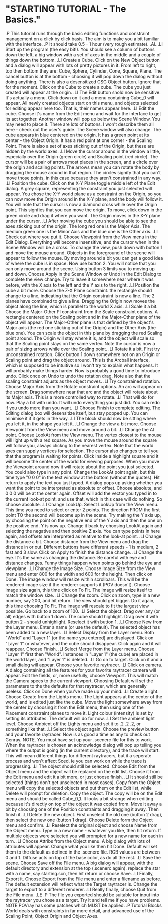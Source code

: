 # "STARTING TUTORIAL - The Basics."
.P
This tutorial runs through the basic editing functions and constraint
management on a click by click basis. The aim is to make you a bit
familiar with the interface.
.P
It should take 0.5 - 1 hour (very rough estimate).
.AL
.LI
Start up the program (the easy bit!). You should see a column of
buttons down the left, a big window with a set of axes in the middle and
a couple of things down the bottom.
.LI
Create a Cube. Click on the New Object button and a dialog will appear
with lots of pretty pictures in it. From left to right, top then bottom
they are: Cube, Sphere, Cylinder, Cone, Square, Plane. The cancel button
is at the bottom - choosing it will pop down the dialog without doing
anything. There is also a desensitized CSG Object button. Ignore that for
the moment. Click on the Cube to create a cube. The cube you just created
will appear at the origin.
.LI
The Edit button shold now be sensitive. It's actually a menu. Click
down on it and a menu containing Cube_0 will appear. All newly created
objects start on this menu, and objects selected for editing appear here
too. That is, their names appear here.
.LI
Edit the cube. Choose it's name from the Edit menu and wait for the
interface to get its act together. Another window will pop up below the
Scene Window. You may need to place it. There are lots of buttons. I won't
describe them all here - check out the user's guide. The Scene window
will also change. The cube appears in blue centered on the origin. It has
a green point at its center - the Object Origin. It has a red point
at one corner - the Scaling Point. There is also a set of axes sticking
out of the Origin, but these are hidden by the world axes.
.LI
Move the cursor around in the window a little, especially over the
Origin (green circle) and Scaling point (red circle). The cursor will
be a pair of arrows most places in the screen, and a circle over the
origin and scaling points. The arrows mean you can rotate the body by
dragging the mouse around in that region. The circles signify that you
can't move those points, in this case because they aren't constrained in
any way.
.LI
Position the cube. Click on the X-Y Plane toggle middle left of the Edit
dialog. A grey square, representing the constraint you just selected
will appear. You chose the X-Y world plane as a constraint on the Origin,
so you can now move the Origin around in the X-Y plane, and the body will
follow it. You will note that the cursor is now a diamond cross while
over the Origin point. This signfies that you can move the origin.
To move, click down in the green circle and drag it where you
want. The Origin moves in the X-Y plane under the cursor.
.LI
After moving the cube you should be able to see the axes sticking
out of the origin. The long red one is the Major Axis. The medium green
one is the Minor Axis and the blue one is the Other axis.
.LI
Check out where you put it. Choose Viewpoint from the View menu in the
Edit Dialog. Everything will become insensitive, and the cursor when in
the Scene Window will be a cross. To change the view, push down with button
1 and move the mouse around. Objects in the foreground of the scene will
appear to follow the mouse. By moving around a bit you can get a good
idea of where the cube is in space. Now use button 2. You will notice
that you can only move around the scene. Using button 3 limits you to moving
up and down. Choose Apply in the Scene Window or Undo in the Edit Dialog
to complete the view change. Try to leave it somewhere near where it was
before, with the X axis to the left and the Y axis to the right.
.LI
Position the cube a bit more. Choose the Z-X Plane constraint. the
rectangle should change to a line, indicating that the Origin constraint
is now a line. The 2 planes have combined to give a line. Dragging the
Origin now moves the object along the line, which is parallel to the world
X axis.
.LI
Scale it a bit. Choose the Major-Other Pl constraint from the Scale
constraint options. A rectangle centered on the Scaling point and in
the Major-Other plane of the object will appear. The Major-Other plane is
that defined by the object's Major axis (the red one sticking out of
the Origin) and the Other Axis (the blue one). You can scale the object in
this plane by dragging the red Scaling point around. The Origin will
stay where it is, and the object will scale so that the Scaling point
stays on the same vertex. Note the cursor is now a pair of sizing arrows
while over the Scaling point.
.LI
Rotate it a bit. First try unconstrained rotation. Click button 1 down
somewhere not on an Origin or Scaling point and drag the object around.
This is the Arcball interface, which is supposed to be intuitive so I won't
try to explain what happens. It will probably make things harder. Now is
probably a good time to introduce undo. Click once on Undo to undo the
rotation drag. Note also that the scaling constraint adjusts as the object
moves.
.LI
Try constrained rotation. Choose Major Axis from the Rotate constraint
options. An arc will appear on the screen. Drag somewhere near that arc and
the object will rotate about its Major axis. This is a more controlled
way to rotate.
.LI
That will do for now. Play a bit with undo. It will undo everything you
just did. You can redo if you undo more than you want.
.LI
Choose Finish to complete editing. The Editing dialog box will desensitize
itself, but stay popped up. You can minimise it if it gets in the way.
.LI
The block should now be sitting where you left it, in the shape you left it.
.LI
Change the view a bit more. Choose Viewpoint from the View menu and move
around a bit.
.LI
Change the At point. Choose LookAt from the View menu. The vertex closest
to the mouse will light up with a red square. As you move the mouse around
the square will follow you, always clickng to the nearest vertex. Note that
the world axes can supply vertices for selection. The cursor also changes
to tell you that the program is waiting for points.
Click inside a highlight square and it will become the
center of the world for viewing purposes. When you move the Viewpoint around
now it will rotate about the point you just selected. You could also type
in any point. Change the LookAt point again, but this time type "0 0 0"
in the text window at the bottom (without the quotes). Hit return to apply
the text you just typed. A dialog pops up asking whether you want the point
to be interpreted as absolute or offset. Choose absolute, and 0 0 0 will
be at the center again. Offset will add the vector you typed in to
the current look-at point, and use that, which in this case will do nothing.
So choose absolute.
.LI
Change LookUp. Select LookUp from the View menu. This time you need to
select or enter 2 points. The direction FROM the first point TO the second
will become up in the scene. Try making the Y axis up, by choosing the point
on the negative end of the Y axis and then the one on the positive end. Y is
now up. Change it back by choosing LookAt again and selecting the negative and
then positive Z axis. You can type points in here again, and offsets are
interpreted as relative to the look-at point.
.LI
Change the distance a bit. Choose distance from the View menu and
drag the distance in or out. Different buttons have different speeds -
1 is medium, 2 fast and 3 slow. Click on Apply to finish the distance
change.
.LI
Change the eye. It's the same as changing the distance. Be careful with
eye and distance changes. Funny things happen when points go behind the
eye and viewplane.
.LI
Change the Image Size. Choose Image Size from the View menu and enter 800
for the width and 600 for the height. Then click on Done. The image window
will resize within scrollbars. This will be the rendered image size if the
renderer supports it (POV doesn't). Choose image size again, this time
click on To Fit. The image will resize itself to match the window size.
.LI
Change the zoom. Click on zoom, type in a new number, say 200, and hit
return. The view should get bigger. Do it again, this time choosing To Fit.
The image will rescale to fit the largest view possible. Go back to a zoom
of 100.
.LI
Select the object. Drag over any (or all) edges with button 1 down. The
cube should highlight. Drag over it with button 2 - should unhighlight.
Reselect it with button 1.
.LI
Choose New from the Layer menu. Enter a name (or use the default). The selected
object has been added to a new layer.
.LI
Select Display from the Layer menu. Both "World" and "Layer 1" (or the name
you entered) are displayed. Click on "Layer 1" or whatever, and the cube
should disappear. Click again and it will reappear. Choose Finish.
.LI
Select Merge from the Layer menu. Choose "Layer 1" first then "World".
Instances in "Layer 1" (the cube) are placed in the world layer, and "Layer 1"
is deleted.
.LI
Go on to target. Click on it and a small dialog will appear. Choose your
favorite raytracer.
.LI
Click on camera. A dialog containing all the features for your favorite
raytracer camera will appear. Edit the fields, or, more usefully, choose
Viewport. This will match the Camera specs to the current viewport. Choosing
Default will set the parameters to the the defaults for that raytracer,
which are generally useless. Click on Done when you've made up your mind.
.LI
Create a light. Choose Create from the Lights menu. The Light appears at the
center of the world, and is edited just like the cube. Move the light
somewhere away from the center by choosing it from the Edit menu, then using
one of the Placement constraint planes to move it. Light colour (intensity)
is set by setting its attributes. The default will do for now.
.LI
Set the ambient light level. Choose Ambient off the Lights menu and set
it to .2 .2 .2, or something like that.
.LI
Select the object again. Choose the preview button and your favorite
raytracer. Now is as good a time as any to check out Genray. NOTE. You must
have set up your .scenerc file for this to work. When the raytracer is
chosen an acknowledge dialog will pop up telling you where the output is
going (in the current directory), and the trace will start. This will mean
different things for different raytracers, but it a seperate process and
won't affect Sced. ie you can work on while the trace is progressing.
.LI
The object should still be selected. Choose Edit from the Object menu
and the object will be replaced on the edit list. Choose it from the Edit
menu and edit it a bit more, or just choose finish.
.LI
It should still be selected (things don't get unselected in most cases).
Copy from the Object menu will copy the selected objects and put them on
the Edit list, while Delete will prompt for deletion. Copy the object. The
copy will be on the Edit menu and should be called Cube_0_1. It looks a bit
strange when editing because it's directly on top of the object it was copied
from. Move it away a bit by choosing one of the Position constraints and
dragging it away. Then finish it.
.LI
Delete the new object. First unselect the old one (button 2 drag), then
select the new one (button 1 drag). Choose Delete form the Object menu
and confirm.
.LI
Reselect the original object and choose Name from the Object menu.
Type in a new name - whatever you like, then hit return. If multiple objects
were selected you will prompted for a new name for each in turn.
.LI
Choose Attribs from the Object menu. A big dialog with lots of attributes
will appear. Change what you like then hit Done. Default will set them to
the default as defined in the .scenerc file. RGB values are between 0 and 1.
Diffuse acts on top of the base color, as do all the rest.
.LI
Save the scene. Choose Save off the File menu. A big dialog will appear,
with the default directory and extension at the top (.scenerc again).
replace the star with a name, say starting.scn, then hit return or choose
Save.
.LI
Finally, Export it. Choose Export from the File menu and enter a filename
as before. The default extension will reflect what the Target raytracer is.
Change the target to export to a different renderer.
.LI
Really finally, choose Quit from the File menu.
.LE
.P
The file you exported should be suitable for input into the raytracer you
chose as a target. Try it and tell me if you have problems. NOTE POVray has
some patches which MUST be applied.
.P
Tutorial Blocks World deals with constraints in far more detail, and
advanced use of the Scaling Point, Object Origin and Object Axes.

